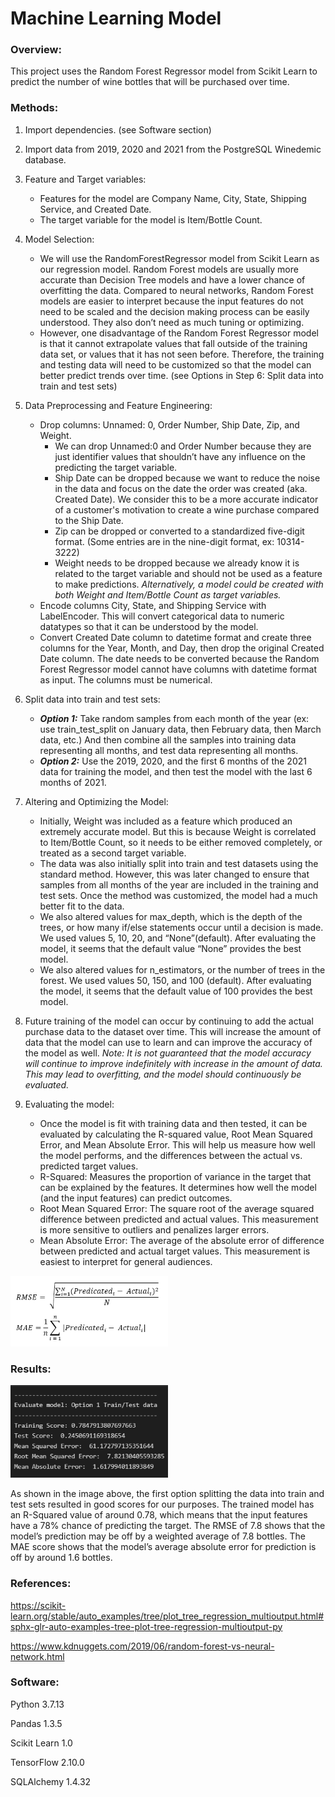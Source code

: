 # Machine Learning Model


### Overview:
This project uses the Random Forest Regressor model from Scikit Learn to predict the number of wine bottles that will be purchased over time.


### Methods:
1. Import dependencies. (see Software section)

2. Import data from 2019, 2020 and 2021 from the PostgreSQL Winedemic database.

3. Feature and Target variables:
    - Features for the model are Company Name, City, State, Shipping Service, and Created Date.
    - The target variable for the model is Item/Bottle Count.

4. Model Selection: 
    - We will use the RandomForestRegressor model from Scikit Learn as our regression model. Random Forest models are usually more accurate than Decision Tree models and have a lower chance of overfitting the data. Compared to neural networks, Random Forest models are easier to interpret because the input features do not need to be scaled and the decision making process can be easily understood. They also don’t need as much tuning or optimizing.
    - However, one disadvantage of the Random Forest Regressor model is that it cannot extrapolate values that fall outside of the training data set, or values that it has not seen before. Therefore, the training and testing data will need to be customized so that the model can better predict trends over time. (see Options in Step 6: Split data into train and test sets)

5. Data Preprocessing and Feature Engineering:
    - Drop columns: Unnamed: 0, Order Number, Ship Date, Zip, and Weight.
        - We can drop Unnamed:0 and Order Number because they are just identifier values that shouldn’t have any influence on the predicting the target variable. 
        - Ship Date can be dropped because we want to reduce the noise in the data and focus on the date the order was created (aka. Created Date). We consider this to be a more accurate indicator of a customer's motivation to create a wine purchase compared to the Ship Date.
        - Zip can be dropped or converted to a standardized five-digit format. (Some entries are in the nine-digit format, ex: 10314-3222)
        - Weight needs to be dropped because we already know it is related to the target variable and should not be used as a feature to make predictions. *Alternatively, a model could be created with both Weight and Item/Bottle Count as target variables.*
    - Encode columns City, State, and Shipping Service with LabelEncoder. This will convert categorical data to numeric datatypes so that it can be understood by the model. 
    - Convert Created Date column to datetime format and create three columns for the Year, Month, and Day, then drop the original Created Date column. The date needs to be converted because the Random Forest Regressor model cannot have columns with datetime format as input. The columns must be numerical.

6. Split data into train and test sets:
    - ***Option 1:*** Take random samples from each month of the year (ex: use train_test_split on January data, then February data, then March data, etc.) And then combine all the samples into training data representing all months, and test data representing all months.
    - ***Option 2:*** Use the 2019, 2020, and the first 6 months of the 2021 data for training the model, and then test the model with the last 6 months of 2021.

7. Altering and Optimizing the Model:
    - Initially, Weight was included as a feature which produced an extremely accurate model. But this is because Weight is correlated to Item/Bottle Count, so it needs to be either removed completely, or treated as a second target variable.
    - The data was also initially split into train and test datasets using the standard method. However, this was later changed to ensure that samples from all months of the year are included in the training and test sets. Once the method was customized, the model had a much better fit to the data.
    - We also altered values for max_depth, which is the depth of the trees, or how many if/else statements occur until a decision is made. We used values 5, 10, 20, and “None”(default). After evaluating the model, it seems that the default value “None” provides the best model.
    - We also altered values for n_estimators, or the number of trees in the forest. We used values 50, 150, and 100 (default). After evaluating the model, it seems that the default value of 100 provides the best model.


8. Future training of the model can occur by continuing to add the actual purchase data to the dataset over time. This will increase the amount of data that the model can use to learn and can improve the accuracy of the model as well. *Note: It is not guaranteed that the model accuracy will continue to improve indefinitely with increase in the amount of data. This may lead to overfitting, and the model should continuously be evaluated.*

9. Evaluating the model: 
    - Once the model is fit with training data and then tested, it can be evaluated by calculating the R-squared value, Root Mean Squared Error, and Mean Absolute Error. This will help us measure how well the model performs, and the differences between the actual vs. predicted target values.
    - R-Squared: Measures the proportion of variance in the target that can be explained by the features. It determines how well the model (and the input features) can predict outcomes.
    -  Root Mean Squared Error: The square root of the average squared difference between predicted and actual values. This measurement is more sensitive to outliers and penalizes larger errors.
    - Mean Absolute Error: The average of the absolute error of difference between predicted and actual target values. This measurement is easiest to interpret for general audiences.

<img src="https://github.com/Sgant1/Final_Project/blob/erica/EW_MachineLearning_Outline/Images/EvaluationFormulas.png" height="50%" width="50%">


### Results:

<img src="https://github.com/Sgant1/Final_Project/blob/erica/EW_MachineLearning_Outline/Images/Option1_CleanResults.png" height="50%" width="50%">

As shown in the image above, the first option splitting the data into train and test sets resulted in good scores for our purposes. The trained model has an R-Squared value of around 0.78, which means that the input features have a 78% chance of predicting the target. The RMSE of 7.8 shows that the model’s prediction may be off by a weighted average of 7.8 bottles. The MAE score shows that the model’s average absolute error for prediction is off by around 1.6 bottles. 


### References:
https://scikit-learn.org/stable/auto_examples/tree/plot_tree_regression_multioutput.html#sphx-glr-auto-examples-tree-plot-tree-regression-multioutput-py

https://www.kdnuggets.com/2019/06/random-forest-vs-neural-network.html


### Software:
Python 3.7.13

Pandas 1.3.5

Scikit Learn 1.0

TensorFlow 2.10.0

SQLAlchemy 1.4.32
